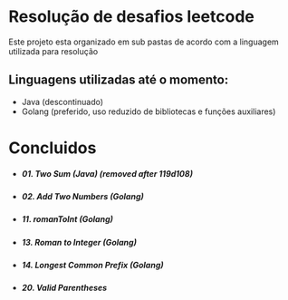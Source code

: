 # Resolução de desafios leetcode

Este projeto esta organizado em sub pastas de acordo com a linguagem utilizada para resolução

## Linguagens utilizadas até o momento:

- Java (descontinuado)
- Golang (preferido, uso reduzido de bibliotecas e funções auxiliares)

# Concluidos

- ##### 01. Two Sum (Java) (removed after 119d108)
- ##### 02. Add Two Numbers (Golang)
- ##### 11. romanToInt (Golang)
- ##### 13. Roman to Integer (Golang)
- ##### 14. Longest Common Prefix (Golang)
- ##### 20. Valid Parentheses
